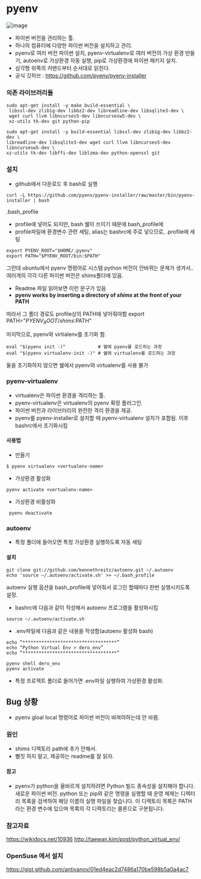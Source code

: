 

# pyenv
![image](https://user-images.githubusercontent.com/15938354/144147393-c1422462-162c-490a-8119-e51c6ec14a3c.png)

- 파이썬 버전을 관리하는 툴.
- 하나의 컴퓨터에 다양한 파이썬 버전을 설치하고 관리.
- pyenv로 여러 버전 파이썬 설치, pyenv-virtualenv로 여러 버전의 가상 환경 만들기, autoenv로 가상환경 자동 실행, pip로 가상환경에 파이썬 패키지 설치.
- 삼각형 위쪽의 커맨드부터 순서대로 읽힌다.
- 공식 깃허브 : https://github.com/pyenv/pyenv-installer

### 의존 라이브러리들 
```
sudo apt-get install -y make build-essential \
 libssl-dev zlib1g-dev libbz2-dev libreadline-dev libsqlite3-dev \
 wget curl llvm libncurses5-dev libncursesw5-dev \
 xz-utils tk-dev git python-pip
```

```
sudo apt-get install -y build-essential libssl-dev zlib1g-dev libbz2-dev \
libreadline-dev libsqlite3-dev wget curl llvm libncurses5-dev libncursesw5-dev \
xz-utils tk-dev libffi-dev liblzma-dev python-openssl git
```

### 설치 

- github에서 다운로드 후 bash로 실행
```
curl -L https://github.com/pyenv/pyenv-installer/raw/master/bin/pyenv-installer | bash
```

.bash_profile
- profile에 넣어도 되지만, bash 쉘이 쓰이기 때문에 bash_profile에 
- profile파일에 환경변수 관련 세팅, alias는 bashrc에 주로 넣으므로, .profile에 세팅 
 
```shell
export PYENV_ROOT="$HOME/.pyenv"
export PATH="$PYENV_ROOT/bin:$PATH"
```


그런데 ubuntu에서 pyenv 명령어로 시스템 python 버전이 안바뀌는 문제가 생겨서..
여러개의 각각 다른 파이썬 버전은 shims폴더에 있음.

- Readme 파일 읽어보면 이런 문구가 있음
- **pyenv works by inserting a directory of _shims_ at the front of your PATH**

따라서 그 폴더 경로도 profile상의 PATH에 넣어줘야함
export PATH="$PYENV_ROOT/shims:$PATH"

마지막으로, pyenv와 virtialenv를 초기화 함. 
```
eval "$(pyenv init -)"            # 쉘에 pyenv를 로드하는 과정
eval "$(pyenv virtualenv-init -)" # 쉘에 virtualenv를 로드하는 과정 
```
둘을 초기화하지 않으면 쉘에서 pyenv와 virtualenv를 사용 불가


### pyenv-virtualenv
- virtualenv은 파이썬 환경을 격리하는 툴.
- pyenv-virtualenv은 virtualenv의 pyenv 확장 플러그인.
- 파이썬 버전과 라이브러리의 완전한 격리 환경을 제공.
- pyenv를 pyenv-installer로 설치할 때 pyenv-virtualenv 설치가 포함됨. 이후 bashrc에서 초기화시킴 

#### 사용법 
- 만들기
```shell
$ pyenv virtualenv <vertualenv-name>
```
- 가상환경 활성화
```shell
pyenv activate <vertualenv-name>
```

- 가상환경 비활성화 
```shell
 pyenv deactivate
```


### autoenv
- 특정 폴더에 들어오면 특정 가상환경 실행하도록 자동 세팅

#### 설치 
```
git clone git://github.com/kennethreitz/autoenv.git ~/.autoenv
echo 'source ~/.autoenv/activate.sh' >> ~/.bash_profile
```

autoenv 실행 옵션을 bash_profile에 넣어줘서 로그인 할때마다  한번 실행시키도록 설정.

- bashrc에 다음과 같이 작성해서 autoenv 프로그램을 활성화시킴
```shell
source ~/.autoenv/activate.sh 
```
- .env파일에 다음과 같은 내용을 작성함(autoenv 활성화 bash)

```shell
echo “***********************************”
echo “Python Virtual Env > dero_env”
echo “***********************************”

pyenv shell dero_env 
pyenv activate
```

- 특정 프로젝트 폴더로 들어가면 .env파일 실행하여 가상환경 활성화.



## Bug 상황  
- pyenv gloal local 명령어로 파이썬 버전이 바껴야하는데 안 바뀜.

### 원인 
- shims 디렉토리 path에 추가 안해서.
- 뻘짓 하지 말고, 제공하는 readme를 잘 읽자. 

#### 참고
- pyenv가 python을 올바르게 설치하려면 Python 빌드 종속성을 설치해야 합니다. 새로운 파이썬 버전. python 또는 pip와 같은 명령을 실행할 때 운영 체제는 디렉터리 목록을 검색하여 해당 이름의 실행 파일을 찾습니다. 이 디렉토리 목록은 PATH라는 환경 변수에 있으며 목록의 각 디렉토리는 콜론으로 구분됩니다.


### 참고자료 
https://wikidocs.net/10936
http://taewan.kim/post/python_virtual_env/

### OpenSuse 에서 설치
https://gist.github.com/antivanov/01ed4eac2d7486a170be598b5a0a4ac7
